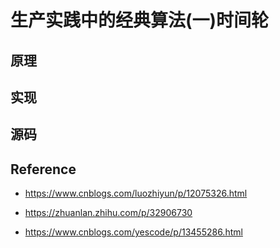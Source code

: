 # 生产实践中的经典算法(一)时间轮



## 原理



## 实现





## 源码









## Reference

- https://www.cnblogs.com/luozhiyun/p/12075326.html

- https://zhuanlan.zhihu.com/p/32906730
- https://www.cnblogs.com/yescode/p/13455286.html
